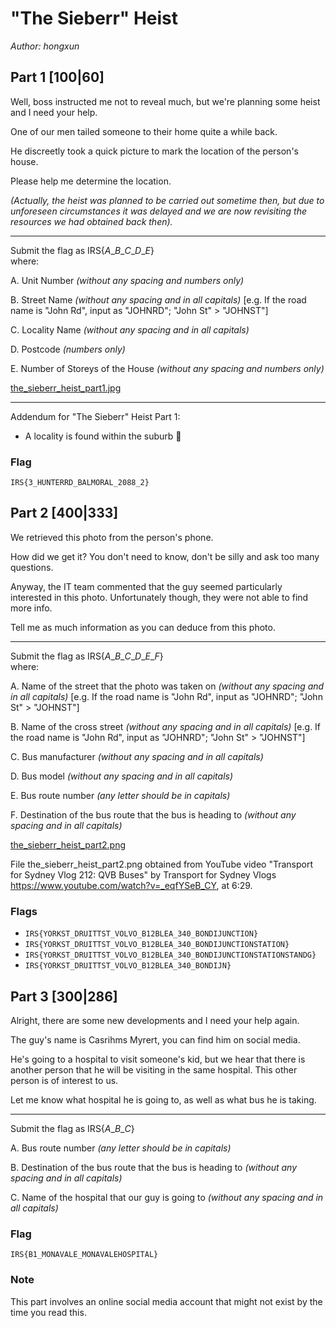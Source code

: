 # "The Sieberr" Heist
_Author: hongxun_

## Part 1 [100|60]
Well, boss instructed me not to reveal much, but we're planning some heist and I need your help.

One of our men tailed someone to their home quite a while back.

He discreetly took a quick picture to mark the location of the person's house.

Please help me determine the location.

*(Actually, the heist was planned to be carried out sometime then, but due to unforeseen circumstances it was delayed and we are now revisiting the resources we had obtained back then).*

---

Submit the flag as IRS{*A*\_*B*\_*C*\_*D*\_*E*}
<br>where:

A. Unit Number *(without any spacing and numbers only)*

B. Street Name *(without any spacing and in all capitals)* [e.g. If the road name is "John Rd", input as "JOHNRD"; "John St" > "JOHNST"]

C. Locality Name *(without any spacing and in all capitals)*

D. Postcode *(numbers only)*

E. Number of Storeys of the House *(without any spacing and numbers only)*

[the_sieberr_heist_part1.jpg](the_sieberr_heist_part1.jpg)

---

Addendum for "The Sieberr" Heist Part 1:
- A locality is found within the suburb 🙂

### Flag
`IRS{3_HUNTERRD_BALMORAL_2088_2}`

## Part 2 [400|333]
We retrieved this photo from the person's phone. 

How did we get it? You don't need to know, don't be silly and ask too many questions.

Anyway, the IT team commented that the guy seemed particularly interested in this photo. Unfortunately though, they were not able to find more info.

Tell me as much information as you can deduce from this photo.

---

Submit the flag as IRS{*A*\_*B*\_*C*\_*D*\_*E*\_*F*}
<br>where:

A. Name of the street that the photo was taken on *(without any spacing and in all capitals)* [e.g. If the road name is "John Rd", input as "JOHNRD"; "John St" > "JOHNST"]

B. Name of the cross street *(without any spacing and in all capitals)* [e.g. If the road name is "John Rd", input as "JOHNRD"; "John St" > "JOHNST"]

C. Bus manufacturer *(without any spacing and in all capitals)*

D. Bus model *(without any spacing and in all capitals)*

E. Bus route number *(any letter should be in capitals)*

F. Destination of the bus route that the bus is heading to *(without any spacing and in all capitals)*

[the_sieberr_heist_part2.png](the_sieberr_heist_part2.png)

File the_sieberr_heist_part2.png obtained from YouTube video "Transport for Sydney Vlog 212: QVB Buses" by Transport for Sydney Vlogs https://www.youtube.com/watch?v=_eqfYSeB_CY, at 6:29.

### Flags
 * `IRS{YORKST_DRUITTST_VOLVO_B12BLEA_340_BONDIJUNCTION}`
 * `IRS{YORKST_DRUITTST_VOLVO_B12BLEA_340_BONDIJUNCTIONSTATION}`
 * `IRS{YORKST_DRUITTST_VOLVO_B12BLEA_340_BONDIJUNCTIONSTATIONSTANDG}`
 * `IRS{YORKST_DRUITTST_VOLVO_B12BLEA_340_BONDIJN}`

## Part 3 [300|286]
Alright, there are some new developments and I need your help again.

The guy's name is Casrihms Myrert, you can find him on social media.

He's going to a hospital to visit someone's kid, but we hear that there is another person that he will be visiting in the same hospital. This other person is of interest to us.

Let me know what hospital he is going to, as well as what bus he is taking.

---

Submit the flag as IRS{*A*\_*B*\_*C*}

A. Bus route number *(any letter should be in capitals)*

B. Destination of the bus route that the bus is heading to *(without any spacing and in all capitals)*

C. Name of the hospital that our guy is going to *(without any spacing and in all capitals)*

### Flag
`IRS{B1_MONAVALE_MONAVALEHOSPITAL}`

### Note
This part involves an online social media account that might not exist by the time you read this.

